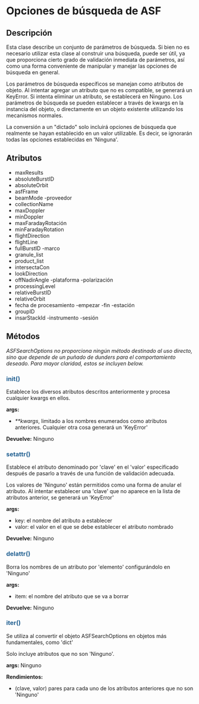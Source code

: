 # Opciones de búsqueda de ASF

## Descripción

Esta clase describe un conjunto de parámetros de búsqueda. Si bien no es necesario utilizar esta clase al construir una búsqueda, puede ser útil, ya que proporciona cierto grado de validación inmediata de parámetros, así como una forma conveniente de manipular y manejar las opciones de búsqueda en general.

Los parámetros de búsqueda específicos se manejan como atributos de objeto. Al intentar agregar un atributo que no es compatible, se generará un KeyError. Si intenta eliminar un atributo, se establecerá en Ninguno. Los parámetros de búsqueda se pueden establecer a través de kwargs en la instancia del objeto, o directamente en un objeto existente utilizando los mecanismos normales.

La conversión a un "dictado" solo incluirá opciones de búsqueda que realmente se hayan establecido en un valor utilizable. Es decir, se ignorarán todas las opciones establecidas en 'Ninguna'.



## Atributos
- maxResults
- absoluteBurstID
- absoluteOrbit
- asfFrame
- beamMode
-proveedor
- collectionName
- maxDoppler
- minDoppler
- maxFaradayRotación
- minFaradayRotation
- flightDirection
- flightLine
- fullBurstID
-marco
- granule_list
- product_list
- intersectaCon
- lookDirection
- offNadirAngle
-plataforma
-polarización
- processingLevel
- relativeBurstID
- relativeOrbit
- fecha de procesamiento
-empezar
-fin
-estación
- groupID
- insarStackId
-instrumento
-sesión



## Métodos

_ASFSearchOptions no proporciona ningún método destinado al uso directo, sino que depende de un puñado de dunders para el comportamiento deseado. Para mayor claridad, estos se incluyen below._

### <span style="color: #236192; tamaño de fuente: 20px;" >__init__()</span>

Establece los diversos atributos descritos anteriormente y procesa cualquier kwargs en ellos.

**args:**

- _**kwargs_, limitado a los nombres enumerados como atributos anteriores. Cualquier otra cosa generará un 'KeyError'

**Devuelve:**
Ninguno



### <span style="color: #236192; tamaño de fuente: 20px;" >__setattr__()</span>

Establece el atributo denominado por 'clave' en el 'valor' especificado después de pasarlo a través de una función de validación adecuada.

Los valores de 'Ninguno' están permitidos como una forma de anular el atributo. Al intentar establecer una 'clave' que no aparece en la lista de atributos anterior, se generará un 'KeyError'

**args:**

- key: el nombre del atributo a establecer
- valor: el valor en el que se debe establecer el atributo nombrado

**Devuelve:**
Ninguno



### <span style="color: #236192; tamaño de fuente: 20px;" >__delattr__()</span>

Borra los nombres de un atributo por 'elemento' configurándolo en 'Ninguno'

**args:**

- item: el nombre del atributo que se va a borrar

**Devuelve:**
Ninguno



### <span style="color: #236192; tamaño de fuente: 20px;" >__iter__()</span>

Se utiliza al convertir el objeto ASFSearchOptions en objetos más fundamentales, como 'dict'

Solo incluye atributos que no son 'Ninguno'.

**args:**
Ninguno

**Rendimientos:**

- (clave, valor) pares para cada uno de los atributos anteriores que no son 'Ninguno'



